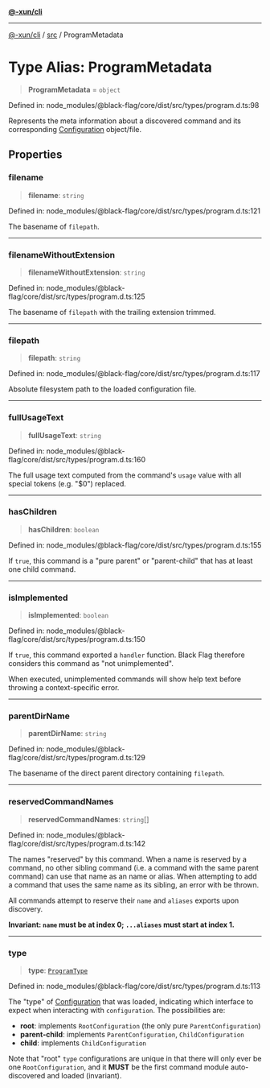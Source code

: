 [**@-xun/cli**](../../README.md)

***

[@-xun/cli](../../README.md) / [src](../README.md) / ProgramMetadata

# Type Alias: ProgramMetadata

> **ProgramMetadata** = `object`

Defined in: node\_modules/@black-flag/core/dist/src/types/program.d.ts:98

Represents the meta information about a discovered command and its
corresponding [Configuration](Configuration.md) object/file.

## Properties

### filename

> **filename**: `string`

Defined in: node\_modules/@black-flag/core/dist/src/types/program.d.ts:121

The basename of `filepath`.

***

### filenameWithoutExtension

> **filenameWithoutExtension**: `string`

Defined in: node\_modules/@black-flag/core/dist/src/types/program.d.ts:125

The basename of `filepath` with the trailing extension trimmed.

***

### filepath

> **filepath**: `string`

Defined in: node\_modules/@black-flag/core/dist/src/types/program.d.ts:117

Absolute filesystem path to the loaded configuration file.

***

### fullUsageText

> **fullUsageText**: `string`

Defined in: node\_modules/@black-flag/core/dist/src/types/program.d.ts:160

The full usage text computed from the command's `usage` value with all
special tokens (e.g. "$0") replaced.

***

### hasChildren

> **hasChildren**: `boolean`

Defined in: node\_modules/@black-flag/core/dist/src/types/program.d.ts:155

If `true`, this command is a "pure parent" or "parent-child" that has at
least one child command.

***

### isImplemented

> **isImplemented**: `boolean`

Defined in: node\_modules/@black-flag/core/dist/src/types/program.d.ts:150

If `true`, this command exported a `handler` function. Black Flag therefore
considers this command as "not unimplemented".

When executed, unimplemented commands will show help text before throwing a
context-specific error.

***

### parentDirName

> **parentDirName**: `string`

Defined in: node\_modules/@black-flag/core/dist/src/types/program.d.ts:129

The basename of the direct parent directory containing `filepath`.

***

### reservedCommandNames

> **reservedCommandNames**: `string`[]

Defined in: node\_modules/@black-flag/core/dist/src/types/program.d.ts:142

The names "reserved" by this command. When a name is reserved by a command,
no other sibling command (i.e. a command with the same parent command) can
use that name as an name or alias. When attempting to add a command that
uses the same name as its sibling, an error with be thrown.

All commands attempt to reserve their `name` and `aliases` exports upon
discovery.

**Invariant: `name` must be at index 0; `...aliases` must start at index
1.**

***

### type

> **type**: [`ProgramType`](ProgramType.md)

Defined in: node\_modules/@black-flag/core/dist/src/types/program.d.ts:113

The "type" of [Configuration](Configuration.md) that was loaded, indicating which
interface to expect when interacting with `configuration`. The
possibilities are:

- **root**: implements `RootConfiguration` (the only pure
  `ParentConfiguration`)
- **parent-child**: implements `ParentConfiguration`, `ChildConfiguration`
- **child**: implements `ChildConfiguration`

Note that "root" `type` configurations are unique in that there will only
ever be one `RootConfiguration`, and it **MUST** be the first command
module auto-discovered and loaded (invariant).
